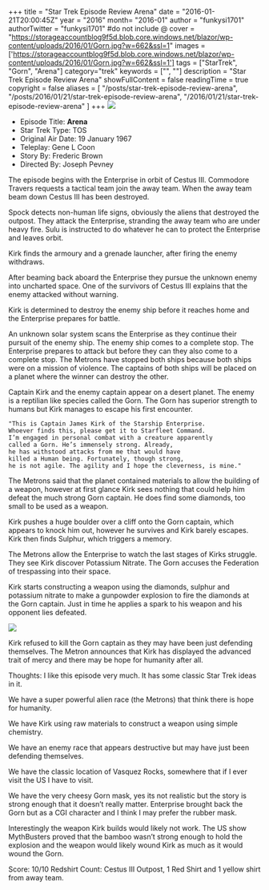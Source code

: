 +++
title = "Star Trek Episode Review Arena"
date = "2016-01-21T20:00:45Z"
year = "2016"
month= "2016-01"
author = "funkysi1701"
authorTwitter = "funkysi1701" #do not include @
cover = "https://storageaccountblog9f5d.blob.core.windows.net/blazor/wp-content/uploads/2016/01/Gorn.jpg?w=662&ssl=1"
images = ['https://storageaccountblog9f5d.blob.core.windows.net/blazor/wp-content/uploads/2016/01/Gorn.jpg?w=662&ssl=1']
tags = ["StarTrek", "Gorn", "Arena"]
category="trek"
keywords = ["", ""]
description =  "Star Trek Episode Review Arena"
showFullContent = false
readingTime = true
copyright = false
aliases = [
    "/posts/star-trek-episode-review-arena",
    "/posts/2016/01/21/star-trek-episode-review-arena",
    "/2016/01/21/star-trek-episode-review-arena"
]
+++
![](https://storageaccountblog9f5d.blob.core.windows.net/blazor/wp-content/uploads/2016/01/Gorn.jpg?w=662&ssl=1)

- Episode Title: **Arena**
- Star Trek Type: TOS
- Original Air Date: 19 January 1967
- Teleplay: Gene L Coon
- Story By: Frederic Brown
- Directed By: Joseph Pevney

The episode begins with the Enterprise in orbit of Cestus III. Commodore Travers requests a tactical team join the away team. When the away team beam down Cestus III has been destroyed.

Spock detects non-human life signs, obviously the aliens that destroyed the outpost. They attack the Enterprise, stranding the away team who are under heavy fire. Sulu is instructed to do whatever he can to protect the Enterprise and leaves orbit.

Kirk finds the armoury and a grenade launcher, after firing the enemy withdraws.

After beaming back aboard the Enterprise they pursue the unknown enemy into uncharted space. One of the survivors of Cestus III explains that the enemy attacked without warning.

Kirk is determined to destroy the enemy ship before it reaches home and the Enterprise prepares for battle.

An unknown solar system scans the Enterprise as they continue their pursuit of the enemy ship. The enemy ship comes to a complete stop. The Enterprise prepares to attack but before they can they also come to a complete stop. The Metrons have stopped both ships because both ships were on a mission of violence. The captains of both ships will be placed on a planet where the winner can destroy the other.

Captain Kirk and the enemy captain appear on a desert planet. The enemy is a reptilian like species called the Gorn. The Gorn has superior strength to humans but Kirk manages to escape his first encounter.

```
"This is Captain James Kirk of the Starship Enterprise. 
Whoever finds this, please get it to Starfleet Command. 
I’m engaged in personal combat with a creature apparently 
called a Gorn. He’s immensely strong. Already, 
he has withstood attacks from me that would have 
killed a Human being. Fortunately, though strong, 
he is not agile. The agility and I hope the cleverness, is mine."
```

The Metrons said that the planet contained materials to allow the building of a weapon, however at first glance Kirk sees nothing that could help him defeat the much strong Gorn captain. He does find some diamonds, too small to be used as a weapon.

Kirk pushes a huge boulder over a cliff onto the Gorn captain, which appears to knock him out, however he survives and Kirk barely escapes. Kirk then finds Sulphur, which triggers a memory.

The Metrons allow the Enterprise to watch the last stages of Kirks struggle. They see Kirk discover Potassium Nitrate. The Gorn accuses the Federation of trespassing into their space.

Kirk starts constructing a weapon using the diamonds, sulphur and potassium nitrate to make a gunpowder explosion to fire the diamonds at the Gorn captain. Just in time he applies a spark to his weapon and his opponent lies defeated.

![](https://storageaccountblog9f5d.blob.core.windows.net/blazor/wp-content/uploads/2016/01/Gorn_Kirk_cannon.jpg?resize=300%2C225&ssl=1)

Kirk refused to kill the Gorn captain as they may have been just defending themselves. The Metron announces that Kirk has displayed the advanced trait of mercy and there may be hope for humanity after all.

Thoughts: I like this episode very much. It has some classic Star Trek ideas in it.

We have a super powerful alien race (the Metrons) that think there is hope for humanity.

We have Kirk using raw materials to construct a weapon using simple chemistry.

We have an enemy race that appears destructive but may have just been defending themselves.

We have the classic location of Vasquez Rocks, somewhere that if I ever visit the US I have to visit.

We have the very cheesy Gorn mask, yes its not realistic but the story is strong enough that it doesn’t really matter. Enterprise brought back the Gorn but as a CGI character and I think I may prefer the rubber mask.

Interestingly the weapon Kirk builds would likely not work. The US show MythBusters proved that the bamboo wasn’t strong enough to hold the explosion and the weapon would likely wound Kirk as much as it would wound the Gorn.

Score: 10/10
Redshirt Count: Cestus III Outpost, 1 Red Shirt and 1 yellow shirt from away team.